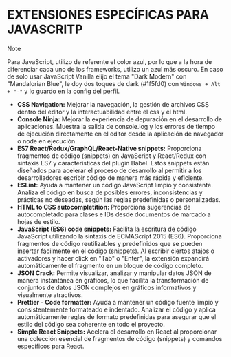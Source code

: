 # EXTENSIONES ESPECÍFICAS PARA JAVASCRITP
> [!NOTE]
> Para JavaScript, utilizo de referente el color azul, por lo que a la hora de diferenciar cada uno de los frameworks, utilizo un azul más oscuro. En caso de solo usar JavaScript Vanilla elijo el tema "Dark Modern" con "Mandalorian Blue", le doy dos toques de dark (#1f5fd0) con `Windows + Alt + "-"` y lo guardo en la config del perfil. 

- **CSS Navigation:** Mejorar la navegación, la gestión de archivos CSS dentro del editor y la interactuabilidad entre el css y el html.
- **Console Ninja:** Mejorar la experiencia de depuración en el desarrollo de aplicaciones. Muestra la salida de console.log y los errores de tiempo de ejecución directamente en el editor desde la aplicación de navegador o node en ejecución.
- **ES7 React/Redux/GraphQL/React-Native snippets:** Proporciona fragmentos de código (snippets) en JavaScript y React/Redux con sintaxis ES7 y características del plugin Babel. Estos snippets están diseñados para acelerar el proceso de desarrollo al permitir a los desarrolladores escribir código de manera más rápida y eficiente.
- **ESLint:** Ayuda a mantener un código JavaScript limpio y consistente. Analiza el código en busca de posibles errores, inconsistencias y prácticas no deseadas, según las reglas predefinidas o personalizadas.
- **HTML to CSS autocompletition:** Proporciona sugerencias de autocompletado para clases e IDs desde documentos de marcado a hojas de estilo.
- **JavaScript (ES6) code snippets:** Facilita la escritura de código JavaScript utilizando la sintaxis de ECMAScript 2015 (ES6). Proporciona fragmentos de código reutilizables y predefinidos que se pueden insertar fácilmente en el código (snippets). Al escribir ciertos atajos o activadores y hacer click en "Tab" o "Enter", la extensión expandirá automáticamente el fragmento en un bloque de código completo.
- **JSON Crack:** Permite visualizar, analizar y manipular datos JSON de manera instantánea en gráficos, lo que facilita la transformación de conjuntos de datos JSON complejos en gráficos informativos y visualmente atractivos.
- **Prettier - Code formatter:** Ayuda a mantener un código fuente limpio y consistentemente formateado e indentado. Analizar el código y aplica automáticamente reglas de formato predefinidas para asegurar que el estilo del código sea coherente en todo el proyecto.
- **Simple React Snippets:** Acelera el desarrollo en React al proporcionar una colección esencial de fragmentos de código (snippets) y comandos específicos para React. 